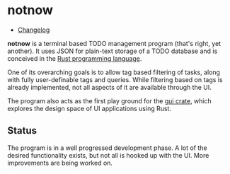 notnow
======

- [Changelog](CHANGELOG.md)

**notnow** is a terminal based TODO management program (that's right,
yet another). It uses JSON for plain-text storage of a TODO database and
is conceived in the [Rust programming language][rust-lang].

One of its overarching goals is to allow tag based filtering of tasks,
along with fully user-definable tags and queries. While filtering based
on tags is already implemented, not all aspects of it are available
through the UI.

The program also acts as the first play ground for the [gui crate][gui],
which explores the design space of UI applications using Rust.


Status
------

The program is in a well progressed development phase. A lot of the
desired functionality exists, but not all is hooked up with the UI. More
improvements are being worked on.

[rust-lang]: https://www.rust-lang.org
[gui]: https://crates.io/crates/gui
